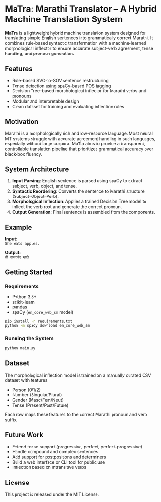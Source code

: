# MaTra: Marathi Translator – A Hybrid Machine Translation System

**MaTra** is a lightweight hybrid machine translation system designed for translating simple English sentences into grammatically correct Marathi. It combines rule-based syntactic transformation with a machine-learned morphological inflector to ensure accurate subject-verb agreement, tense handling, and pronoun generation.

## Features

- Rule-based SVO-to-SOV sentence restructuring
- Tense detection using spaCy-based POS tagging
- Decision Tree–based morphological inflector for Marathi verbs and pronouns
- Modular and interpretable design
- Clean dataset for training and evaluating inflection rules

## Motivation

Marathi is a morphologically rich and low-resource language. Most neural MT systems struggle with accurate agreement handling in such languages, especially without large corpora. MaTra aims to provide a transparent, controllable translation pipeline that prioritizes grammatical accuracy over black-box fluency.

## System Architecture

1. **Input Parsing**: English sentence is parsed using spaCy to extract subject, verb, object, and tense.
2. **Syntactic Reordering**: Converts the sentence to Marathi structure (Subject–Object–Verb).
3. **Morphological Inflection**: Applies a trained Decision Tree model to inflect the verb root and generate the correct pronoun.
4. **Output Generation**: Final sentence is assembled from the components.

## Example

**Input:**  
`She eats apples.`

**Output:**  
`ती सफरचंद खाते`

## Getting Started

### Requirements

- Python 3.8+
- scikit-learn
- pandas
- spaCy (`en_core_web_sm` model)

```bash
pip install -r requirements.txt
python -m spacy download en_core_web_sm
````

### Running the System

```bash
python main.py
```

## Dataset

The morphological inflection model is trained on a manually curated CSV dataset with features:

* Person (0/1/2)
* Number (Singular/Plural)
* Gender (Masc/Fem/Neut)
* Tense (Present/Past/Future)

Each row maps these features to the correct Marathi pronoun and verb suffix.


## Future Work

* Extend tense support (progressive, perfect, perfect-progressive)
* Handle compound and complex sentences
* Add support for postpositions and determiners
* Build a web interface or CLI tool for public use
* Inflection based on Intransitive verbs

## License

This project is released under the MIT License.
